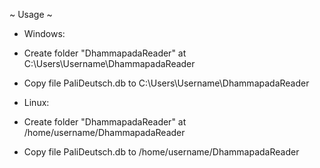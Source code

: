~ Usage ~

- Windows:
- Create folder "DhammapadaReader" at C:\Users\Username\DhammapadaReader
- Copy file PaliDeutsch.db to C:\Users\Username\DhammapadaReader


- Linux:
- Create folder "DhammapadaReader" at /home/username/DhammapadaReader
- Copy file PaliDeutsch.db to /home/username/DhammapadaReader

